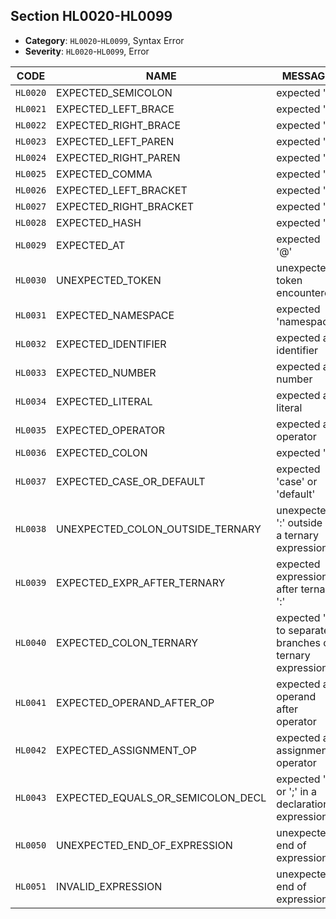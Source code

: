 ## Section HL0020-HL0099

- **Category**: `HL0020`-`HL0099`, Syntax Error
- **Severity**: `HL0020`-`HL0099`, Error

| CODE     | NAME                              | MESSAGE                                                 | DESCRIPTION |
| -------- | --------------------------------- | ------------------------------------------------------- | ----------- |
| `HL0020` | EXPECTED_SEMICOLON                | expected ';'                                            | Desc        |
| `HL0021` | EXPECTED_LEFT_BRACE               | expected '{'                                            | Desc        |
| `HL0022` | EXPECTED_RIGHT_BRACE              | expected '}'                                            | Desc        |
| `HL0023` | EXPECTED_LEFT_PAREN               | expected '('                                            | Desc        |
| `HL0024` | EXPECTED_RIGHT_PAREN              | expected ')'                                            | Desc        |
| `HL0025` | EXPECTED_COMMA                    | expected ','                                            | Desc        |
| `HL0026` | EXPECTED_LEFT_BRACKET             | expected '['                                            | Desc        |
| `HL0027` | EXPECTED_RIGHT_BRACKET            | expected ']'                                            | Desc        |
| `HL0028` | EXPECTED_HASH                     | expected '#'                                            | Desc        |
| `HL0029` | EXPECTED_AT                       | expected '@'                                            | Desc        |
| `HL0030` | UNEXPECTED_TOKEN                  | unexpected token encountered                            | Desc        |
| `HL0031` | EXPECTED_NAMESPACE                | expected 'namespace'                                    | Desc        |
| `HL0032` | EXPECTED_IDENTIFIER               | expected an identifier                                  | Desc        |
| `HL0033` | EXPECTED_NUMBER                   | expected a number                                       | Desc        |
| `HL0034` | EXPECTED_LITERAL                  | expected an literal                                     | Desc        |
| `HL0035` | EXPECTED_OPERATOR                 | expected a operator                                     | Desc        |
| `HL0036` | EXPECTED_COLON                    | expected ':'                                            | Desc        |
| `HL0037` | EXPECTED_CASE_OR_DEFAULT          | expected 'case' or 'default'                            | Desc        |
| `HL0038` | UNEXPECTED_COLON_OUTSIDE_TERNARY  | unexpected ':' outside of a ternary expression          | Desc        |
| `HL0039` | EXPECTED_EXPR_AFTER_TERNARY       | expected expression after ternary ':'                   | Desc        |
| `HL0040` | EXPECTED_COLON_TERNARY            | expected ':' to separate branches of ternary expression | Desc        |
| `HL0041` | EXPECTED_OPERAND_AFTER_OP         | expected an operand after operator                      | Desc        |
| `HL0042` | EXPECTED_ASSIGNMENT_OP            | expected an assignment operator                         | Desc        |
| `HL0043` | EXPECTED_EQUALS_OR_SEMICOLON_DECL | expected '=' or ';' in a declaration expression         | Desc        |
| `HL0050` | UNEXPECTED_END_OF_EXPRESSION      | unexpected end of expression                            | Desc        |
| `HL0051` | INVALID_EXPRESSION                | unexpected end of expression                            | Desc        |
